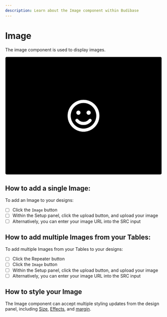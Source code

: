 ```yaml
---
description: Learn about the Image component within Budibase
---
```


# Image

The image component is used to display images. 

![](../../.gitbook/assets/icon.png)

## How to add a single Image:

To add an Image to your designs:

* [ ] Click the `Image` button
* [ ] Within the Setup panel, click the upload button, and upload your image 
* [ ] Alternatively, you can enter your image URL into the SRC input

## How to add multiple Images from your Tables:

To add multiple Images from your Tables to your designs:

* [ ] Click the Repeater button
* [ ] Click the `Image` button
* [ ] Within the Setup panel, click the upload button, and upload your image 
* [ ] Alternatively, you can enter your image URL into the SRC input

## How to style your Image

The Image component can accept multiple styling updates from the design panel, including [Size](../design-properties/size.md), [Effects](../design-properties/effects.md), and [margin](../design-properties/margin.md).

